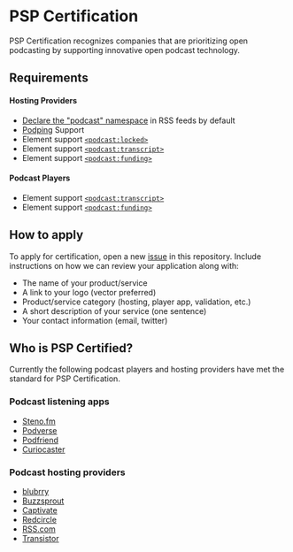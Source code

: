 # PSP Certification
PSP Certification recognizes companies that are prioritizing open podcasting by supporting innovative open podcast technology.

## Requirements
#### Hosting Providers
* [Declare the "podcast" namespace](https://github.com/Podcast-Standards-Project/PSP-1-Podcast-RSS-Specification/blob/main/0.9.md#namespace-declarations) in RSS feeds by default
* [Podping](https://github.com/Podcastindex-org/podping.cloud) Support
* Element support [`<podcast:locked>`](https://github.com/Podcast-Standards-Project/PSP-1-Podcast-RSS-Specification/blob/main/0.9.md#podcastlocked)
* Element support [`<podcast:transcript>`](https://github.com/Podcast-Standards-Project/PSP-1-Podcast-RSS-Specification/blob/main/0.9.md#podcasttranscript)
* Element support [`<podcast:funding>`](https://github.com/Podcast-Standards-Project/PSP-1-Podcast-RSS-Specification/blob/main/0.9.md#podcastfunding)

#### Podcast Players
* Element support [`<podcast:transcript>`](https://github.com/Podcast-Standards-Project/PSP-1-Podcast-RSS-Specification/blob/main/0.9.md#podcasttranscript)
* Element support [`<podcast:funding>`](https://github.com/Podcast-Standards-Project/PSP-1-Podcast-RSS-Specification/blob/main/0.9.md#podcastfunding)

## How to apply
To apply for certification, open a new [issue](https://github.com/Podcast-Standards-Project/Certification/issues) in this repository. Include instructions on how we can review your application along with:
* The name of your product/service
* A link to your logo (vector preferred)
* Product/service category (hosting, player app, validation, etc.)
* A short description of your service (one sentence)
* Your contact information (email, twitter)

## Who is PSP Certified?

Currently the following podcast players and hosting providers have met the standard for PSP Certification.

### Podcast listening apps

* [Steno.fm](https://www.steno.fm/)
* [Podverse](https://podverse.fm/)
* [Podfriend](https://www.podfriend.com/)
* [Curiocaster](https://curiocaster.com/)

### Podcast hosting providers

* [blubrry](https://blubrry.com/)
* [Buzzsprout](https://www.buzzsprout.com/)
* [Captivate](https://www.captivate.fm/)
* [Redcircle](https://redcircle.com/)
* [RSS.com](https://rss.com/)
* [Transistor](https://transistor.fm/)
